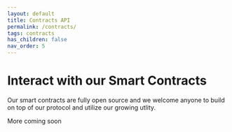 ```yaml
---
layout: default
title: Contracts API
permalink: /contracts/
tags: contracts
has_children: false
nav_order: 5
---
```


# Interact with our Smart Contracts

Our smart contracts are fully open source and we welcome anyone to build on top of our protocol and utilize our growing utlity.

More coming soon
